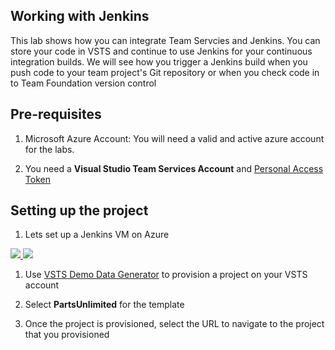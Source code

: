## Working with Jenkins

This lab shows how you can integrate Team Servcies and Jenkins. You can store your code in VSTS and continue to use Jenkins for your continuous integration builds. We will see how you trigger a Jenkins build when you push code to your team project's Git repository or when you check code in to Team Foundation version control

## Pre-requisites
1. Microsoft Azure Account:</b> You will need a valid and active azure account for the labs.

1.  You need a <b>Visual Studio Team Services Account</b> and <a href="http://bit.ly/2gBL4r4">Personal Access Token</a>


## Setting up the project
1. Lets set up a Jenkins VM on Azure

<a href="https://portal.azure.com/#create/Microsoft.Template/uri/https%3A%2F%2Fraw.githubusercontent.com%2Fhsachinraj%2FAzurelabs%2Fmaster%2Fenv%2template/jenkinsVM.json">
<img src="http://azuredeploy.net/deploybutton.png"/>
</a>

<a href="https://portal.azure.com/#create/Microsoft.Template/uri/https%3A%2F%2Fraw.githubusercontent.com%2Fhsachinraj%2FAzurelabs%2Fmaster%2Fenv%2template/jenkinsVM.json">
<img src="http://armviz.io/visualizebutton.png"/>
</a>

1. Use <a href="https://vstsdemogenerator.azurewebsites.net" target="_blank">VSTS Demo Data Generator</a> to provision a project on your VSTS account 



 2. Select **PartsUnlimited** for the template



3. Once the project is provisioned, select the URL to navigate to the project that you provisioned
